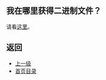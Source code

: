 ## 我在哪里获得二进制文件？

请看[这里](../Buildingandinstallation/Building.md)。

## 返回
- [上一级](../FAQ.md)
- [首页目录](../README.md)